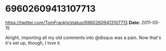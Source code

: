 # 69602609413107713
https://twitter.com/TomFrankly/status/69602609413107713
**Date:** 2011-05-15

Alright, importing all my old comments into @disqus was a pain. Now that's it's set up, though, I love it.
